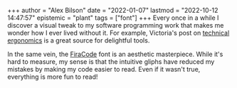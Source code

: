 +++
author = "Alex Bilson"
date = "2022-01-07"
lastmod = "2022-10-12 14:47:57"
epistemic = "plant"
tags = ["font"]
+++
Every once in a while I discover a visual tweak to my software programming work that makes me wonder how I ever lived without it. For example, Victoria's post on [technical ergonomics](https://victoria.dev/blog/technical-ergonomics-for-the-efficient-developer/) is a great source for delightful tools.

In the same vein, the [FiraCode](https://github.com/tonsky/FiraCode/wiki/Installing) font is an aesthetic masterpiece. While it's hard to measure, my sense is that the intuitive gliphs have reduced my mistakes by making my code easier to read. Even if it wasn't true, everything is more fun to read!
